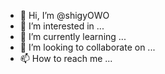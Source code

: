 - 👋 Hi, I’m @shigyOWO
- 👀 I’m interested in ...
- 🌱 I’m currently learning ...
- 💞️ I’m looking to collaborate on ...
- 📫 How to reach me ...

<!---
shigyOWO/shigyOWO is a ✨ special ✨ repository because its `README.md` (this file) appears on your GitHub profile.
You can click the Preview link to take a look at your changes.
--->
